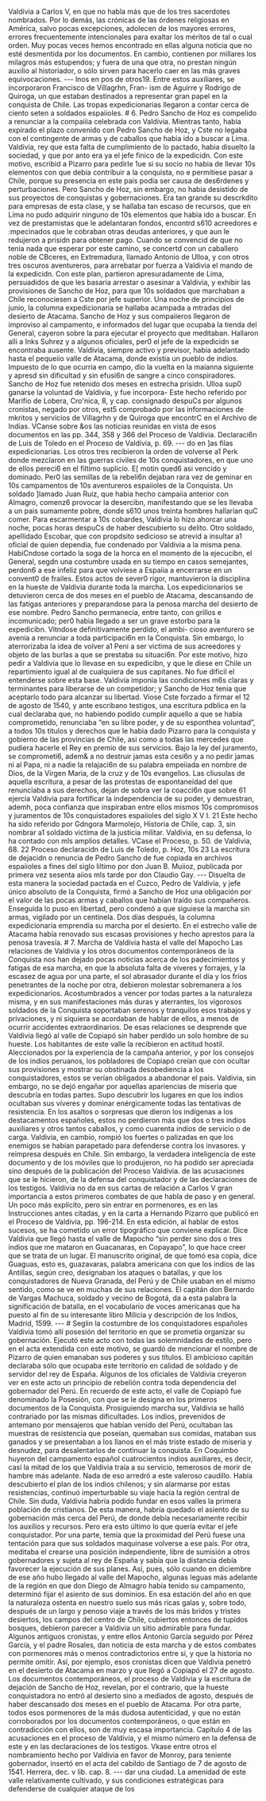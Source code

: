 Valdivia a Carlos V, en que no habla más que de los tres sacerdotes nombrados. Por lo demás, las crónicas de las órdenes religiosas en América, salvo pocas excepciones, adolecen de los mayores errores, errores frecuentemente intencionales para exaltar los méritos de tal o cual orden. Muy pocas veces hemos encontrado en ellas alguna noticia que no esté desmentida por los documentos. En cambio, contienen por millares los milagros más estupendos; y fuera de una que otra, no prestan ningún auxilio al historiador, o sólo sirven para hacerlo caer en las más graves equivocaciones. --- lnos en pos de otros19. Entre estos auxiliares, se incorporaron Francisco de Villagrhn, Fran- ism de Aguirre y Rodrigo de Quiroga, un que estaban destinados a representar gran papel en la conquista de Chile. Las tropas expedicionarias llegaron a contar cerca de ciento seten a soldados espaiioles. # 6. Pedro Sancho de Hoz es compelido a renunciar a la compaiiia celebrada con Valdivia. Mientras tanto, habia expirado el plazo convenido con Pedro Sancho de Hoz, y Cste no legaba con el contingente de armas y de caballos que habia ido a buscar a Lima. Valdivia, rey que esta falta de cumplimiento de lo pactado, habia disuelto la sociedad, y que por anto era ya el jefe finico de la expedicidn. Con este motivo, escribid a Pizarro para pedirle 1ue si su socio no habia de llevar 10s elementos con que debia contribuir a la conquista, no e permitiese pasar a Chile, porque su presencia en este pais podia ser causa de des6rdenes y perturbaciones. Pero Sancho de Hoz, sin embargo, no habia desistido de sus proyectos de conquistas y gobernaciones. Era tan grande su descrkdito para empresas de esta clase, y se hallaba tan escaso de recursos, que en Lima no pudo adquirir ninguno de 10s elementos que habia ido a buscar. En vez de prestamistas que le adelantaran fondos, encontrd s610 acreedores e :mpecinados que le cobraban otras deudas anteriores, y que aun le redujeron a prisidn para obtener pago. Cuando se convencid de que no tenia nada que esperar por este camino, se concertd con un caballero noble de CBceres, en Extremadura, llamado Antonio de Ulloa, y con otros tres oscuros aventureros, para arrebatar por fuerza a Valdivia el mando de la expedicidn. Con este plan, partieron apresuradamente de Lima, persuadidos de que les basaria arrestar o asesinar a Valdivia, y exhibir las provisiones de Sancho de Hoz, para que 10s soldados que marchaban a Chile reconociesen a Cste por jefe superior. Una noche de principios de junio, la columna expedicionaria se hallaba acampada a mtradas del desierto de Atacama. Sancho de Hoz y sus compaiieros llegaron de improviso al campamento, e informados del lugar que ocupaba la tienda del General, cayeron sobre la para ejecutar el proyecto que meditaban. Hallaron alli a Inks Suhrez y a algunos oficiales, per0 el jefe de la expedicidn se encontraba ausente. Valdivia, siempre activo y previsor, habia adelantado hasta el pequeiio valle de Atacama, donde existia un pueblo de indios. Impuesto de lo que ocurria en campo, dio la vuelta en la maianna siguiente y apresd sin dificultad y sin efusi6n de sangre a cinco conspiradores. Sancho de Hoz fue retenido dos meses en estrecha prisidn. Ulloa sup0 ganarse la voluntad de Valdivia, y fue incorpora- Este hecho referido por Marifio de Lobera, Cro'nica, 8, y cap. consignado despuCs por algunos cronistas, negado por otros, est5 comprobado por Ias informaciones de mkritos y servicios de Villagrhn y de Quiroga que encontrC en el Archivo de Indias. VCanse sobre &#x26;os las noticias reunidas en vista de esos documentos en las pp. 344, 358 y 366 del Proceso de Valdivia. Declaraci6n de Luis de Toledo en el Proceso de Valdivia, p. 69. --- do en ]as filas expedicionarias. Los otros tres recibieron la orden de volverse a1 Perk donde mezclaron en las guerras civiles de 10s conquistadores, en que uno de ellos pereci6 en el filtimo suplicio. E[ motin qued6 asi vencido y dominado. Per0 las semillas de la rebeli6n dejaban rara vez de geminar en 10s campamentos de 10s aventureros espaiioles de la Conquista. Un soldado ]lamado Juan Ruiz, que habia hecho campaiia anterior con Almagro, comenz6 provocar la desercibn, manifestando que se les llevaba a un pais sumamente pobre, donde s610 unos treinta hombres hallarian quC comer. Para escarmentar a 10s cobardes, Valdivia lo hizo ahorcar una noche, pocas horas despuCs de haber descubierto su delito. Otro soldado, apellidado Escobar, que con propdsito sedicioso se atrevid a insultar a1 oficial de quien dependia, fue condenado por Valdivia a la misma pena. HabiCndose cortado la soga de la horca en el momento de la ejecucibn, el General, segdn una costumbre usada en su tiempo en casos semejantes, perdon6 a ese infeliz para que volviese a Espaiia a encerrarse en un convent0 de frailes. Estos actos de sever0 rigor, mantuvieron la disciplina en la hueste de Valdivia durante toda la marcha. Los expedicionarios se detuvieron cerca de dos meses en el pueblo de Atacama, descansando de las fatigas anteriores y preparandose para la penosa marcha del desierto de ese nombre. Pedro Sancho permanecia, entre tanto, con grillos e incomunicado; per0 habia llegado a ser un grave estorbo para la expedicibn. Vitndose definitivamente perdido, el ambi- cioso aventurero se avenia a renunciar a toda participaci6n en la Conquista. Sin embargo, lo aterrorizaba la idea de volver a1 Peni a ser victima de sus acreedores y objeto de las burlas a que se prestaba su situaci6n. Por este motivo, hizo pedir a Valdivia que lo llevase en su expedicibn, y que le diese en Chile un repartimiento igual al de cualquiera de sus capitanes. No fue dificil el entenderse sobre esta base. Valdivia imponia las condiciones m6s claras y terminantes para liberarse de un competidor; y Sancho de Hoz tenia que aceptarlo todo para alcanzar su libertad. Viose Cste forzado a firmar el 12 de agosto de 1540, y ante escribano testigos, una escritura pdblica en la cual declaraba que, no habiendo podido cumplir aquello a que se habia comprometido, renunciaba “en su libre poder, y de su esponthea voluntad”, a todos 10s titulos y derechos que le habia dado Pizarro para la conquista y gobierno de las provincias de Chile, asi como a todas las mercedes que pudiera hacerle el Rey en premio de sus servicios. Bajo la ley del juramento, se comprometi6, adem&#x26; a no destruir jamas esta cesi6n y a no pedir jamas ni al Papa, ni a nadie la relajaci6n de su palabra empeiiada en nombre de Dios, de la Virgen Maria, de la cruz y de 10s evangelios. Las cliusulas de aquella escritura, a pesar de las protestas de espontaneidad del que renunciaba a sus derechos, dejan de sobra ver la coacci6n que sobre 61 ejercia Valdivia para fortificar la independencia de su poder, y demuestran, ademh, poca confianza que inspiraban entre ellos mismos 10s compromisos y juramentos de 10s conquistadores espaiioles del siglo X V I. 21 Este hecho ha sido referido por Gdngora Marmolejo, Historia de Chile, cap. 3, sin nombrar a1 soldado victima de la justicia militar. Valdivia, en su defensa, lo ha contado con mls amplios detalles. VCase el Proceso, p. 50. de Valdivia, 68. 22 Proceso declaracidn de Luis de Toledo, p. Hoz, 10s 23 La escritura de dejacidn o renuncia de Pedro Sancho de fue copiada en archivos espaiioles a fines del siglo liltimo por don Juan B. Muiioz, publicada por primera vez sesenta aiios mls tarde por don Claudio Gay. --- Disuelta de esta manera la sociedad pactada en el Cuzco, Pedro de Valdivia, y jefe único absoluto de la Conquista, firmó a Sancho de Hoz una obligación por el valor de las pocas armas y caballos que habían traído sus compañeros. Enseguida lo puso en libertad, pero condenó a que siguiese la marcha sin armas, vigilado por un centinela. Dos días después, la columna expedicionaria emprendía su marcha por el desierto. En el estrecho valle de Atacama había renovado sus escasas provisiones y hecho aprestos para la penosa travesía. # 7. Marcha de Valdivia hasta el valle del Mapocho Las relaciones de Valdivia y los otros documentos contemporáneos de la Conquista nos han dejado pocas noticias acerca de los padecimientos y fatigas de esa marcha, en que la absoluta falta de víveres y forrajes, y la escasez de agua por una parte, el sol abrasador durante el día y los fríos penetrantes de la noche por otra, debieron molestar sobremanera a los expedicionarios. Acostumbrados a vencer por todas partes a la naturaleza misma, y en sus manifestaciones más duras y aterrantes, los vigorosos soldados de la Conquista soportaban serenos y tranquilos esos trabajos y privaciones, y ni siquiera se acordaban de hablar de ellos, a menos de ocurrir accidentes extraordinarios. De esas relaciones se desprende que Valdivia llegó al valle de Copiapó sin haber perdido un solo hombre de su hueste. Los habitantes de este valle la recibieron en actitud hostil. Aleccionados por la experiencia de la campaña anterior, y por los consejos de los indios peruanos, los pobladores de Copiapó creían que con ocultar sus provisiones y mostrar su obstinada desobediencia a los conquistadores, estos se verían obligados a abandonar el país. Valdivia, sin embargo, no se dejó engañar por aquellas apariencias de miseria que descubría en todas partes. Supo descubrir los lugares en que los indios ocultaban sus víveres y dominar enérgicamente todas las tentativas de resistencia. En los asaltos o sorpresas que dieron los indígenas a los destacamentos españoles, estos no perdieron más que dos o tres indios auxiliares y otros tantos caballos, y como cuarenta indios de servicio o de carga. Valdivia, en cambio, rompió los fuertes o palizadas en que los enemigos se habían parapetado para defenderse contra los invasores. y reimpresa después en Chile. Sin embargo, la verdadera inteligencia de este documento y de los móviles que lo produjeron, no ha podido ser apreciada sino después de la publicación del Proceso Valdivia. de las acusaciones que se le hicieron, de la defensa del conquistador y de las declaraciones de los testigos. Valdivia no da en sus cartas de relación a Carlos V gran importancia a estos primeros combates de que habla de paso y en general. Un poco más explícito, pero sin entrar en pormenores, es en las Instrucciones antes citadas, y en la carta a Hernando Pizarro que publicó en el Proceso de Valdivia, pp. 196-214. En esta edición, al hablar de estos sucesos, se ha cometido un error tipográfico que conviene explicar. Dice Valdivia que llegó hasta el valle de Mapocho “sin perder sino dos o tres indios que me mataron en Guacanaras, en Copayapo”, lo que hace creer que se trata de un lugar. El manuscrito original, de que tomó esa copia, dice Guaguas, esto es, guazavaras, palabra americana con que los indios de las Antillas, según creo, designaban los ataques o batallas, y que los conquistadores de Nueva Granada, del Perú y de Chile usaban en el mismo sentido, como se ve en muchas de sus relaciones. El capitán don Bernardo de Vargas Machuca, soldado y vecino de Bogotá, da a esta palabra la significación de batalla, en el vocabulario de voces americanas que ha puesto al fin de su interesante libro Milicia y descripción de los Indios, Madrid, 1599. --- # Seglin la costumbre de los conquistadores españoles Valdivia tomó allí posesión del territorio en que se prometía organizar su gobernación. Ejecutó este acto con todas las solemnidades de estilo, pero en el acta extendida con este motivo, se guardó de mencionar el nombre de Pizarro de quien emanaban sus poderes y sus títulos. El ambicioso capitán declaraba sólo que ocupaba este territorio en calidad de soldado y de servidor del rey de España. Algunos de los oficiales de Valdivia creyeron ver en este acto un principio de rebelión contra toda dependencia del gobernador del Perú. En recuerdo de este acto, el valle de Copiapó fue denominado la Posesión, con que se le designa en los primeros documentos de la Conquista. Prosiguiendo marcha sur, Valdivia se halló contrariado por las mismas dificultades. Los indios, prevenidos de antemano por mensajeros que habían venido del Perú, ocultaban las muestras de resistencia que poseían, quemaban sus comidas, mataban sus ganados y se presentaban a los llanos en el más triste estado de miseria y desnudez, para desalentarlos de continuar la conquista. En Coquimbo huyeron del campamento español cuatrocientos indios auxiliares, es decir, casi la mitad de los que Valdivia traía a su servicio, temerosos de morir de hambre más adelante. Nada de eso arredró a este valeroso caudillo. Había descubierto el plan de los indios chilenos; y sin alarmarse por estas resistencias, continuó imperturbable su viaje hacia la región central de Chile. Sin duda, Valdivia habría podido fundar en esos valles la primera población de cristianos. De esta manera, habría quedado el asiento de su gobernación más cerca del Perú, de donde debía necesariamente recibir los auxilios y recursos. Pero era esto último lo que quería evitar el jefe conquistador. Por una parte, temía que la proximidad del Perú fuese una tentación para que sus soldados maquinase volverse a ese país. Por otra, meditaba el crearse una posición independiente, libre de sumisión a otros gobernadores y sujeta al rey de España y sabía que la distancia debía favorecer la ejecución de sus planes. Así, pues, sólo cuando en diciembre de ese año hubo llegado al valle del Mapocho, algunas leguas más adelante de la región en que don Diego de Almagro había tenido su campamento, determinó fijar el asiento de sus dominios. En esa estación del año en que la naturaleza ostenta en nuestro suelo sus más ricas galas y, sobre todo, después de un largo y penoso viaje a través de los más bridos y tristes desiertos, los campos del centro de Chile, cubiertos entonces de tupidos bosques, debieron parecer a Valdivia un sitio admirable para fundar. Algunos antiguos cronistas, y entre ellos Antonio García seguido por Pérez García, y el padre Rosales, dan noticia de esta marcha y de estos combates con pormenores más o menos contradictorios entre sí, y que la historia no permite omitir. Así, por ejemplo, esos cronistas dicen que Valdivia penetró en el desierto de Atacama en marzo y que llegó a Copiapó el 27 de agosto. Los documentos contemporáneos, el proceso de Valdivia y la escritura de dejación de Sancho de Hoz, revelan, por el contrario, que la hueste conquistadora no entró al desierto sino a mediados de agosto, después de haber descansado dos meses en el pueblo de Atacama. Por otra parte, todos esos pormenores de la más dudosa autenticidad, y que no están corroborados por los documentos contemporáneos, o que están en contradicción con ellos, son de muy escasa importancia. Capítulo 4 de las acusaciones en el proceso de Valdivia, y el mismo número en la defensa de este y en las declaraciones de los testigos. Vkase entre otros el nombramiento hecho por Valdivia en favor de Monroy, para teniente gobernador, insertó en el acta del cabildo de Santiago de 7 de agosto de 1541. Herrera, dec. v lib. cap. 8. --- dar una ciudad. La amenidad de este valle relativamente cultivado, y sus condiciones estratégicas para defenderse de cualquier ataque de los